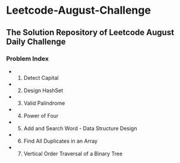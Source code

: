 # Leetcode-August-Challenge  

## The Solution Repository of Leetcode August Daily Challenge  

### Problem Index  

* 01) Detect Capital  
* 02) Design HashSet 
* 03) Valid Palindrome
* 04) Power of Four
* 05) Add and Search Word - Data Structure Design
* 06) Find All Duplicates in an Array
* 07) Vertical Order Traversal of a Binary Tree  
